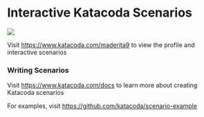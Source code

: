 # Interactive Katacoda Scenarios

[![](http://shields.katacoda.com/katacoda/maderita9/count.svg)](https://www.katacoda.com/maderita9 "Get your profile on Katacoda.com")

Visit https://www.katacoda.com/maderita9 to view the profile and interactive scenarios

### Writing Scenarios
Visit https://www.katacoda.com/docs to learn more about creating Katacoda scenarios

For examples, visit https://github.com/katacoda/scenario-example
